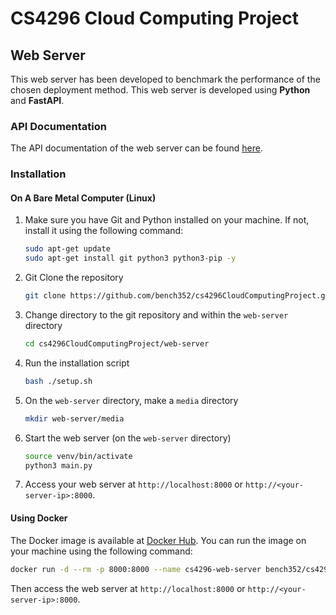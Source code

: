 # CS4296 Cloud Computing Project

## Web Server

This web server has been developed to benchmark the performance of the chosen deployment method. This web server is
developed using **Python** and **FastAPI**.

### API Documentation

The API documentation of the web server can be found [here](./web-server/README.md).

### Installation

#### On A Bare Metal Computer (Linux)

1. Make sure you have Git and Python installed on your machine. If not, install it using the following command:

   ```bash
   sudo apt-get update
   sudo apt-get install git python3 python3-pip -y
   ```

2. Git Clone the repository

   ```bash
   git clone https://github.com/bench352/cs4296CloudComputingProject.git
   ```

3. Change directory to the git repository and within the `web-server` directory

   ```bash
   cd cs4296CloudComputingProject/web-server
   ```

4. Run the installation script

    ```bash
    bash ./setup.sh
    ```

5. On the `web-server` directory, make a `media` directory

    ```bash
    mkdir web-server/media
    ```

6. Start the web server (on the `web-server` directory)

    ```bash
    source venv/bin/activate
    python3 main.py
    ```

7. Access your web server at `http://localhost:8000` or `http://<your-server-ip>:8000`.

#### Using Docker

The Docker image is available
at [Docker Hub](https://hub.docker.com/repository/docker/bench352/cs4296-web-server-for-project). You can run the image
on your machine using the following command:

```bash
docker run -d --rm -p 8000:8000 --name cs4296-web-server bench352/cs4296-web-server-for-project:latest
```

Then access the web server at `http://localhost:8000` or `http://<your-server-ip>:8000`.
